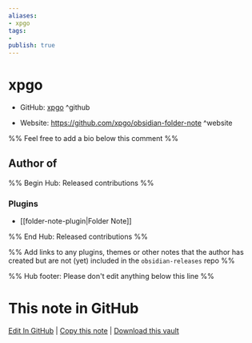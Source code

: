 ```yaml
---
aliases:
- xpgo
tags:
- 
publish: true
---
```


# xpgo

- GitHub: [xpgo](https://github.com/xpgo/) ^github
<!-- - Discord: `@` ^discord-->
- Website: <https://github.com/xpgo/obsidian-folder-note> ^website
<!-- - [[Publish sites|Publish site]]: ^publish-->

%% Feel free to add a bio below this comment %%


## Author of

%% Begin Hub: Released contributions %%
### Plugins
- [[folder-note-plugin|Folder Note]]

%% End Hub: Released contributions %%

%% Add links to any plugins, themes or other notes that the author has created but are not (yet) included in the `obsidian-releases` repo %%

<!--
### Unlisted plugins

- 
-->

<!--
### Others

- 
-->

<!--
## Sponsor this author

- [[GitHub sponsors]]: [Sponsor @xpgo on GitHub Sponsors](https://github.com/sponsors/xpgo) ^github-sponsor
- [[Buy me a coffee]]: ^buy-me-a-coffee
- [[PayPal]]: ^paypal
- [[Patreon]]: ^patreon

-->

<!--
## Follow this author

- [[YouTube Channels|On YouTube]]: ^youtube
- Twitter: ^twitter
- ...
-->

%% Hub footer: Please don't edit anything below this line %%

# This note in GitHub

<span class="git-footer">[Edit In GitHub](https://github.dev/obsidian-community/obsidian-hub/blob/main/01%20-%20Community/People/xpgo.md "git-hub-edit-note") | [Copy this note](https://raw.githubusercontent.com/obsidian-community/obsidian-hub/main/01%20-%20Community/People/xpgo.md "git-hub-copy-note") | [Download this vault](https://github.com/obsidian-community/obsidian-hub/archive/refs/heads/main.zip "git-hub-download-vault") </span>
